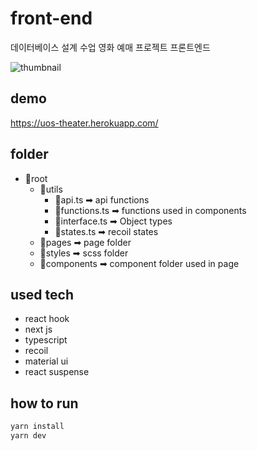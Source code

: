 # front-end

데이터베이스 설계 수업 영화 예매 프로젝트 프론트엔드

![thumbnail](./thumb.gif)

## demo

<https://uos-theater.herokuapp.com/>

## folder

- 📁root
  - 📁utils
    - 📄api.ts ➡ api functions
    - 📄functions.ts ➡ functions used in components
    - 📄interface.ts ➡ Object types
    - 📄states.ts ➡ recoil states
  - 📁pages ➡ page folder
  - 📁styles ➡ scss folder
  - 📁components ➡ component folder used in page

## used tech

- react hook
- next js
- typescript
- recoil
- material ui
- react suspense

## how to run

```sh
yarn install
yarn dev
```
